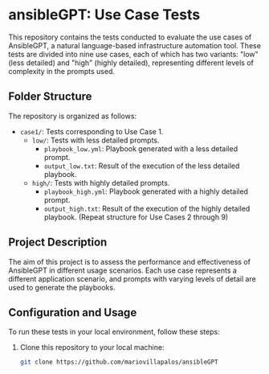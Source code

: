 # ansibleGPT: Use Case Tests

This repository contains the tests conducted to evaluate the use cases of AnsibleGPT, a natural language-based infrastructure automation tool. These tests are divided into nine use cases, each of which has two variants: "low" (less detailed) and "high" (highly detailed), representing different levels of complexity in the prompts used.

## Folder Structure

The repository is organized as follows:

- `case1/`: Tests corresponding to Use Case 1.
  - `low/`: Tests with less detailed prompts.
    - `playbook_low.yml`: Playbook generated with a less detailed prompt.
    - `output_low.txt`: Result of the execution of the less detailed playbook.
  - `high/`: Tests with highly detailed prompts.
    - `playbook_high.yml`: Playbook generated with a highly detailed prompt.
    - `output_high.txt`: Result of the execution of the highly detailed playbook.
  (Repeat structure for Use Cases 2 through 9)

## Project Description

The aim of this project is to assess the performance and effectiveness of AnsibleGPT in different usage scenarios. Each use case represents a different application scenario, and prompts with varying levels of detail are used to generate the playbooks.

## Configuration and Usage

To run these tests in your local environment, follow these steps:

1. Clone this repository to your local machine:
   ```bash
   git clone https://github.com/mariovillapalos/ansibleGPT


